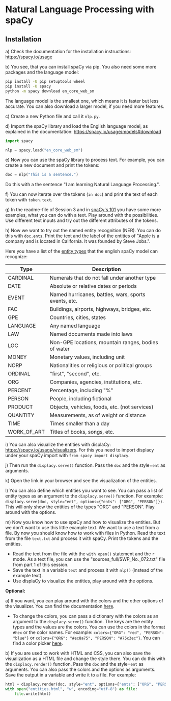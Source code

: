 # Natural Language Processing with spaCy

## Installation

a) Check the documentation for the installation instructions: https://spacy.io/usage

b) You see, that you can install spaCy via pip. You also need some more packages and the language model:
```bash
pip install -U pip setuptools wheel
pip install -U spacy
python -m spacy download en_core_web_sm
```
The language model is the smallest one, which means it is faster but less accurate. You can also download a larger model, if you need more features.

c) Create a new Python file and call it `nlp.py`.

d) Import the spaCy library and load the English language model, as explained in the documentation: https://spacy.io/usage/models#download 

```python
import spacy

nlp = spacy.load("en_core_web_sm")
```

e) Now you can use the spaCy library to process text. For example, you can create a new document and print the tokens:

```python
doc = nlp("This is a sentence.")
```
Do this with a the sentence "I am learning Natural Language Processing.".

f) You can now iterate over the tokens (`in doc`) and print the text of each token with `token.text`.

g) In the readme-file of Session 3 and in [spaCy's 101](https://spacy.io/usage/spacy-101#annotations-token) you have some more examples, what you can do with a text. Play around with the possibilities. Use different text inputs and try out the different attributes of the tokens.

h) Now we want to  try out the named entity recognition (NER). You can do this with `doc.ents`. Print the text and the label of the entities of "Apple is a company and is located in California. It was founded by Steve Jobs.".

Here you have a list of the [entity types](https://spacy.io/models/en#en_core_web_sm-labels) that the english spaCy model can recognize:

| Type | Description |
| --- | --- |
| CARDINAL | Numerals that do not fall under another type |
| DATE | Absolute or relative dates or periods |
| EVENT | Named hurricanes, battles, wars, sports events, etc. |
| FAC | Buildings, airports, highways, bridges, etc. |
| GPE | Countries, cities, states |
| LANGUAGE | Any named language |
| LAW | Named documents made into laws |
| LOC | Non-GPE locations, mountain ranges, bodies of water |
| MONEY | Monetary values, including unit |
| NORP | Nationalities or religious or political groups |
| ORDINAL | "first", "second", etc. |
| ORG | Companies, agencies, institutions, etc. |
| PERCENT | Percentage, including "%" |
| PERSON | People, including fictional |
| PRODUCT | Objects, vehicles, foods, etc. (not services) |
| QUANTITY | Measurements, as of weight or distance |
| TIME | Times smaller than a day |
| WORK_OF_ART | Titles of books, songs, etc. |

i) You can also visualize the entities with displaCy: https://spacy.io/usage/visualizers. For this you need to import displacy under your spaCy import with `from spacy import displacy`. 

j) Then run the `displacy.serve()` function. Pass the `doc` and the style=`ent` as arguments.

k) Open the link in your browser and see the visualization of the entities.

l) You can also define which entities you want to see. You can pass a list of entity types as an argument to the `displacy.serve()` function. For example: `displacy.serve(doc, style="ent", options={"ents": ["ORG", "PERSON"]})`. This will only show the entities of the types "ORG" and "PERSON". Play around with the options.

m) Now you know how to use spaCy and how to visualize the entities. But we don't want to use this little example text. We want to use a text from a file. By now you should know how to work with files in Python. Read the text from the file `text.txt` and process it with spaCy. Print the tokens and the entities.
- Read the text from the file with the `with open()` statement and the `r` mode. As a text file, you can use the "sources_full/SWP_No._072.txt" file from part 1 of this session.
- Save the text in a variable `text` and process it with `nlp()` (instead of the example text).
- Use displaCy to visualize the entities, play around with the options.

**Optional:**

a) If you want, you can play around with the colors and the other options of the visualizer. You can find the documentation [here](https://spacy.io/usage/visualizers#ent).
- To change the colors, you can pass a dictionary with the colors as an argument to the `displacy.serve()` function. The keys are the entity types and the values are the colors. You can use the colors in the format `#hex` or the color names. For example: `colors={"ORG": "red", "PERSON": "blue"}` or `colors={"ORG": "#ec8a75", "PERSON": "#75c3ec"}`. You can find a color picker [here](https://htmlcolorcodes.com/).

b) If you are used to work with HTML and CSS, you can also save the visualization as a HTML file and change the style there. You can do this with the `displacy.render()` function. Pass the `doc` and the style=`ent` as arguments. You can also pass the colors and the options as arguments. Save the output in a variable and write it to a file. For example:

```python
html = displacy.render(doc, style="ent", options={"ents": ["ORG", "PERSON"], "colors": {"ORG": "red", "PERSON": "blue"}})
with open("entities.html", "w", encoding="utf-8") as file:
    file.write(html)
```
